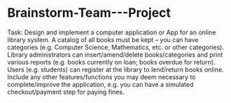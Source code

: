 # Brainstorm-Team---Project
Task: Design and implement a computer application or App for an online library system. A catalog of all books must be kept – you can have categories (e.g. Computer Science, Mathematics, etc. or other categories). Library administrators can insert/amend/delete books/categories and print various reports (e.g. books currently on loan; books overdue for return). Users (e.g. students) can register at the library to lend/return books online. Include any other features/functions you may deem necessary to complete/improve the application, e.g. you can have a simulated checkout/payment step for paying fines.
